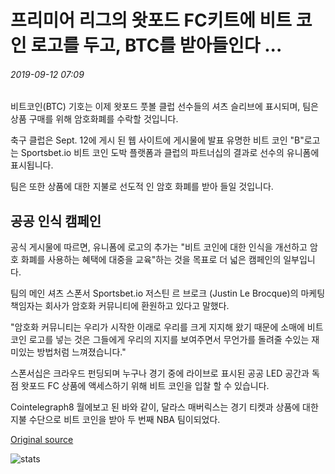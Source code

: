# 프리미어 리그의 왓포드 FC키트에 비트 코인 로고를 두고, BTC를 받아들인다 ...

###### 2019-09-12 07:09

비트코인(BTC) 기호는 이제 왓포드 풋볼 클럽 선수들의 셔츠 슬리브에 표시되며, 팀은 상품 구매를 위해 암호화폐를 수락할 것입니다.

축구 클럽은 Sept. 12에 게시 된 웹 사이트에 게시물에 발표 유명한 비트 코인 "B"로고는 Sportsbet.io 비트 코인 도박 플랫폼과 클럽의 파트너십의 결과로 선수의 유니폼에 표시됩니다.

팀은 또한 상품에 대한 지불로 선도적 인 암호 화폐를 받아 들일 것입니다.

## 공공 인식 캠페인

공식 게시물에 따르면, 유니폼에 로고의 추가는 "비트 코인에 대한 인식을 개선하고 암호 화폐를 사용하는 혜택에 대중을 교육"하는 것을 목표로 더 넓은 캠페인의 일부입니다.

팀의 메인 셔츠 스폰서 Sportsbet.io 저스틴 르 브로크 (Justin Le Brocque)의 마케팅 책임자는 회사가 암호화 커뮤니티에 환원하고 있다고 말했다.

"암호화 커뮤니티는 우리가 시작한 이래로 우리를 크게 지지해 왔기 때문에 소매에 비트 코인 로고를 넣는 것은 그들에게 우리의 지지를 보여주면서 무언가를 돌려줄 수있는 재미있는 방법처럼 느껴졌습니다."

스폰서십은 크라우드 펀딩되며 누구나 경기 중에 라이브로 표시된 공공 LED 공간과 독점 왓포드 FC 상품에 액세스하기 위해 비트 코인을 입찰 할 수 있습니다.

Cointelegraph8 월에보고 된 바와 같이, 달라스 매버릭스는 경기 티켓과 상품에 대한 지불 수단으로 비트 코인을 받아 두 번째 NBA 팀이되었다.

[Original source](https://cointelegraph.com/news/premier-leagues-watford-fc-puts-bitcoin-logo-on-kit-accepts-btc)

![stats](https://c.statcounter.com/11760860/0/a89fa40b/1/ "stats")